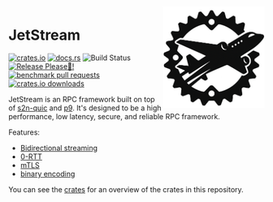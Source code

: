 <img src="https://raw.githubusercontent.com/sevki/jetstream/main/logo/JetStream.png" align="right" width="200px" />

# JetStream

[![crates.io](https://img.shields.io/crates/v/jetstream.svg)](https://crates.io/crates/jetstream) [![docs.rs](https://docs.rs/jetstream/badge.svg)](https://docs.rs/jetstream) <!--gh actions--> ![Build Status](https://github.com/sevki/jetstream/actions/workflows/rust.yml/badge.svg) [![Release Please🙏!](https://github.com/sevki/jetstream/actions/workflows/release-please.yml/badge.svg)](https://github.com/sevki/jetstream/actions/workflows/release-please.yml) [![benchmark pull requests](https://github.com/sevki/jetstream/actions/workflows/benchmarks.yml/badge.svg)](https://github.com/sevki/jetstream/actions/workflows/benchmarks.yml) [![crates.io downloads](https://img.shields.io/crates/d/jetstream.svg)](https://crates.io/crates/jetstream)

JetStream is an RPC framework built on top of [s2n-quic](https://crates.io/crates/s2n-quic) and [p9](https://crates.io/crates/p9). It's designed to be a high performance, low latency, secure, and reliable RPC framework.

Features:

- [Bidirectional streaming](https://datatracker.ietf.org/meeting/99/materials/slides-99-quic-sessb-quic-unidirectional-and-bidirectional-streams-01)
- [0-RTT](https://blog.cloudflare.com/even-faster-connection-establishment-with-quic-0-rtt-resumption/)
- [mTLS](https://github.com/aws/s2n-quic/tree/main/examples/s2n-mtls)
- [binary encoding](https://docs.rs/jetstream_wireformat/latest/jetstream_wireformat/)

You can see the [crates](crates.html) for an overview of the crates in this repository.
